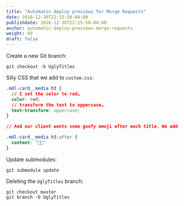 ```yaml
---
title: "Automatic deploy previews for Merge Requests"
date: 2018-12-30T22:15:50-04:00
publishdate: 2018-12-30T22:15:50-04:00
anchor: automatic-deploy-previews-merge-requests
weight: 09
draft: false
---
```


Create a new Git branch:

`git checkout -b UglyTitles`

Silly CSS that we add to `custom.css`:

```css
.mdl-card__media h3 {
  // I set the color to red…
  color: red;
  // transform the text to uppercase…
  text-transform: uppercase;
}

// And our client wants some goofy emoji after each title. We add

.mdl-card__media h3:after {
  content: "💯🍌"
}
```

Update submodules:

`git submodule update`

Deleting the `UglyTitles` branch:

```shell
git checkout master
git branch -D UglyTitles
```
